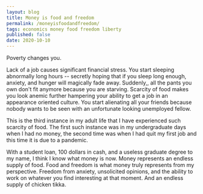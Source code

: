 ```yaml
---
layout: blog
title: Money is food and freedom
permalink: /moneyisfoodandfreedom/
tags: economics money food freedom liberty
published: false
date: 2020-10-10
---
```


Poverty changes you.

Lack of a job causes significant financial stress. You start sleeping abnormally long hours -- secretly hoping that if you sleep long enough, anxiety, and hunger will magically fade away. Suddenly,, all the pants you own don't fit anymore because you are starving. Scarcity of food makes you look anemic further hampering your ability to get a job in an appearance oriented culture. You start alienating all your friends because nobody wants to be seen with an unfortunate looking unemployed fellow.

This is the third instance in my adult life that I have experienced such scarcity of food. The first such instance was in my undergraduate days when I had no money, the second time was when I had quit my first job and this time it is due to a pandemic.

With a student loan, 100 dollars in cash, and a useless graduate degree to my name, I think I know what money is now. Money represents an endless supply of food. Food and freedom is what money truly represents from my perspective. Freedom from anxiety, unsolicited opinions, and the ability to work on whatever you find interesting at that moment. And an endless supply of chicken tikka.
